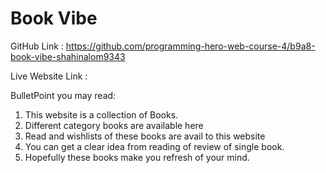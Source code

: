# Book Vibe

GitHub Link : https://github.com/programming-hero-web-course-4/b9a8-book-vibe-shahinalom9343

Live Website Link :

BulletPoint you may read:

1. This website is a collection of Books.
2. Different category books are available here
3. Read and wishlists of these books are avail to this website
4. You can get a clear idea from reading of review of single book.
5. Hopefully these books make you refresh of your mind.
